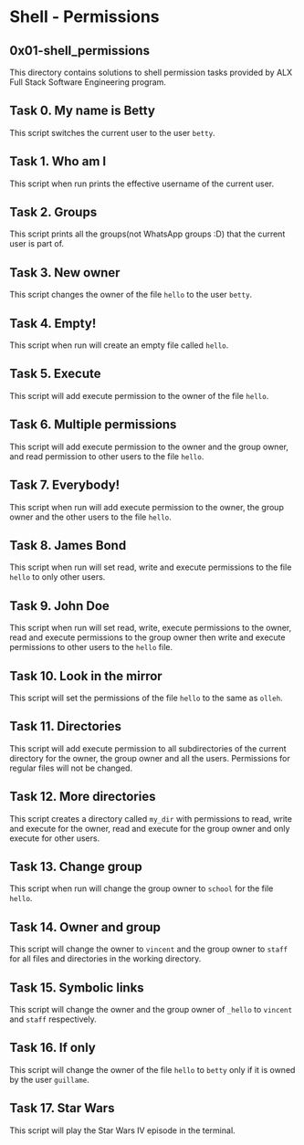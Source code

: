 # Shell - Permissions
## 0x01-shell_permissions
This directory contains solutions to shell permission tasks provided by ALX Full Stack Software Engineering program.

## Task 0. My name is Betty
This script switches the current user to the user `betty`.

## Task 1. Who am I
This script when run prints the effective username of the current user.

## Task 2. Groups
This script prints all the groups(not WhatsApp groups :D) that the current user is part of.

## Task 3. New owner
This script changes the owner of the file `hello` to the user `betty`.

## Task 4. Empty!
This script when run will create an empty file called `hello`.

## Task 5. Execute
This script will add execute permission to the owner of the file `hello`.

## Task 6. Multiple permissions
This script will add execute permission to the owner and the group owner, and read permission to other users to the file `hello`.

## Task 7. Everybody!
This script when run will add execute permission to the owner, the group owner and the other users to the file `hello`.

## Task 8. James Bond
This script when run will set read, write and execute permissions to the file `hello` to only other users.

## Task 9. John Doe
This script when run will set read, write, execute permissions to the owner, read and execute permissions to the group owner then write and execute permissions to other users to the `hello` file.

## Task 10. Look in the mirror
This script will set the permissions of the file `hello` to the same as `olleh`.

## Task 11. Directories
This script will add execute permission to all subdirectories of the current directory for the owner, the group owner and all the users. Permissions for regular files will not be changed.

## Task 12. More directories
This script creates a directory called `my_dir` with permissions to read, write and execute for the owner, read and execute for the group owner and only execute for other users.

## Task 13. Change group
This script when run will change the group owner to `school` for the file `hello`.

## Task 14. Owner and group
This script will change the owner to `vincent` and the group owner to `staff` for all files and directories in the working directory.

## Task 15. Symbolic links
This script will change the owner and the group owner of `_hello` to `vincent` and `staff` respectively.

## Task 16. If only
This script will change the owner of the file `hello` to `betty` only if it is owned by the user `guillame`.

## Task 17. Star Wars
This script will play the Star Wars IV episode in the terminal.
